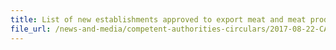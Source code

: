 ```yaml
---
title: List of new establishments approved to export meat and meat products to Singapore 
file_url: /news-and-media/competent-authorities-circulars/2017-08-22-CA.pdf
---
```

